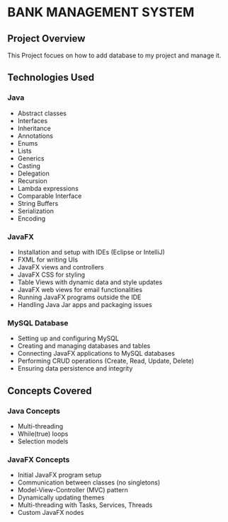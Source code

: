 # BANK MANAGEMENT SYSTEM

## Project Overview
This Project focues on how to add database to my project and manage it.

## Technologies Used

### Java
- Abstract classes
- Interfaces
- Inheritance
- Annotations
- Enums
- Lists
- Generics
- Casting
- Delegation
- Recursion
- Lambda expressions
- Comparable Interface
- String Buffers
- Serialization
- Encoding

### JavaFX
- Installation and setup with IDEs (Eclipse or IntelliJ)
- FXML for writing UIs
- JavaFX views and controllers
- JavaFX CSS for styling
- Table Views with dynamic data and style updates
- JavaFX web views for email functionalities
- Running JavaFX programs outside the IDE
- Handling Java Jar apps and packaging issues

### MySQL Database
- Setting up and configuring MySQL
- Creating and managing databases and tables
- Connecting JavaFX applications to MySQL databases
- Performing CRUD operations (Create, Read, Update, Delete)
- Ensuring data persistence and integrity

## Concepts Covered

### Java Concepts
- Multi-threading
- While(true) loops
- Selection models

### JavaFX Concepts
- Initial JavaFX program setup
- Communication between classes (no singletons)
- Model-View-Controller (MVC) pattern
- Dynamically updating themes
- Multi-threading with Tasks, Services, Threads
- Custom JavaFX nodes
